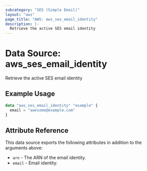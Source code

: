 ```yaml
---
subcategory: "SES (Simple Email)"
layout: "aws"
page_title: "AWS: aws_ses_email_identity"
description: |-
  Retrieve the active SES email identity
---
```


# Data Source: aws_ses_email_identity

Retrieve the active SES email identity

## Example Usage

```terraform
data "aws_ses_email_identity" "example" {
  email = "awesome@example.com"
}
```

## Attribute Reference

This data source exports the following attributes in addition to the arguments above:

* `arn` -  The ARN of the email identity.
* `email` - Email identity.
